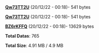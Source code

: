 [**Qw73TT2U**](/data/Qw73TT2U.txt) (20/12/22 - 00:18)- 541 bytes

[**Qw73TT2U**](/data/Qw73TT2U.txt) (20/12/22 - 00:18)- 541 bytes

[**BZ6rKFFQ**](/data/BZ6rKFFQ.txt) (20/12/22 - 00:18)- 13629 bytes

**Total Datas**: 765

**Total Size**: 4.91 MB / 4.9 MB